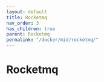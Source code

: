 ```yaml
---
layout: default
title: Rocketmq
nav_order: 3
has_children: true
parent: Rocketmq
permalink: "/docker/mid/rocketmq/"
---
```


# Rocketmq
